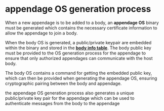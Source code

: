 # appendage OS generation process

When a new appendage is to be added to a body, an **appendage OS** binary must be generated which contains the necessary certificate information to allow the appendage to join a body.

When the body OS is generated, a public/private keypair are embedded within the binary and stored in the **[body info table](/body/body-info)**.  The body public key must be provided to the OS generation process for the appendage to ensure that only authorized appendages can communicate with the host body.

The body OS contains a command for getting the embedded public key, which can then be provided when generating the appendage OS, ensuring cryptographic pairing between the body and appendage.

the appendage OS generation process also generates a unique public/private key pair for the appendage which can be used to authenticate messages from the body to the appendage